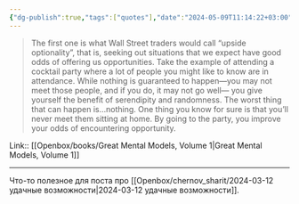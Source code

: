 ```yaml
---
{"dg-publish":true,"tags":["quotes"],"date":"2024-05-09T11:14:22+03:00","title":"upside optionality","modified_at":"2024-05-22T15:42:35+03:00","aliases":"upside optionality","dg-path":"/quotes/202405091114.md","permalink":"/quotes/202405091114/","dgPassFrontmatter":true}
---
```



> The first one is what Wall Street traders would call “upside optionality”, that is, seeking out situations that we expect have good odds of offering us opportunities. Take the example of attending a cocktail party where a lot of people you might like to know are in attendance. While nothing is guaranteed to happen—you may not meet those people, and if you do, it may not go well— you give yourself the benefit of serendipity and randomness. The worst thing that can happen is...nothing. One thing you know for sure is that you’ll never meet them sitting at home. By going to the party, you improve your odds of encountering opportunity.

Link:: [[Openbox/books/Great Mental Models, Volume 1\|Great Mental Models, Volume 1]]

---

Что-то полезное для поста про [[Openbox/chernov_sharit/2024-03-12 удачные возможности\|2024-03-12 удачные возможности]].
